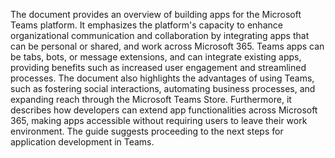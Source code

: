 The document provides an overview of building apps for the Microsoft Teams platform. It emphasizes the platform's capacity to enhance organizational communication and collaboration by integrating apps that can be personal or shared, and work across Microsoft 365. Teams apps can be tabs, bots, or message extensions, and can integrate existing apps, providing benefits such as increased user engagement and streamlined processes. The document also highlights the advantages of using Teams, such as fostering social interactions, automating business processes, and expanding reach through the Microsoft Teams Store. Furthermore, it describes how developers can extend app functionalities across Microsoft 365, making apps accessible without requiring users to leave their work environment. The guide suggests proceeding to the next steps for application development in Teams.